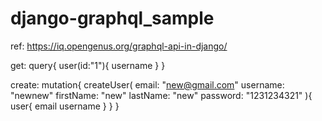# django-graphql_sample

ref: https://iq.opengenus.org/graphql-api-in-django/





get: 
query{
  user(id:"1"){
    username
  }
}



create: 
mutation{
  createUser(
    email: "new@gmail.com"
    username: "newnew"
    firstName: "new"
    lastName: "new"
    password: "1231234321"
  ){
    user{
      email
      username
    }
  }
}